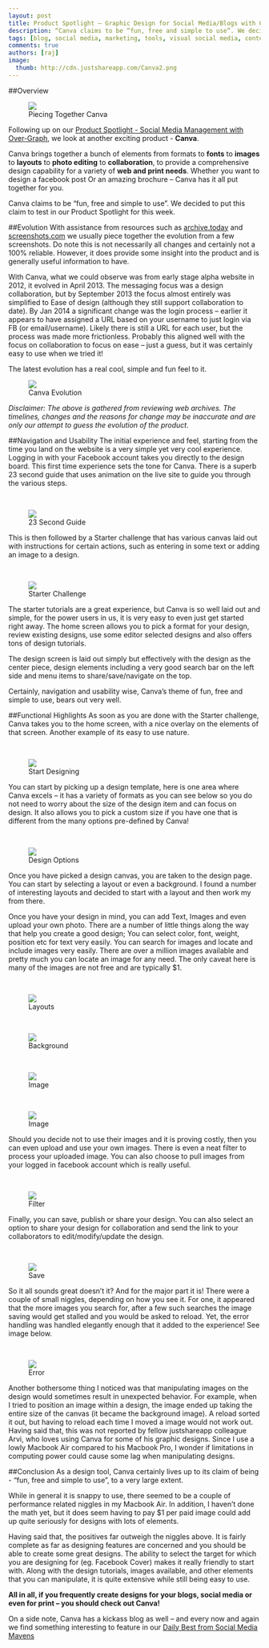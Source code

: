 ```yaml
---
layout: post
title: Product Spotlight – Graphic Design for Social Media/Blogs with Canva
description: “Canva claims to be “fun, free and simple to use”. We decided to put this claim to test in our Product Spotlight for this week. ”
tags: [blog, social media, marketing, tools, visual social media, content marketing, social media management, SEO, Canva] 
comments: true
authors: [raj]
image:
  thumb: http://cdn.justshareapp.com/Canva2.png
---
```


##Overview
<br/>
<figure>
<img src="http://cdn.justshareapp.com/Canva2.png"/>
<figcaption>Piecing Together Canva</figcaption>
</figure>

Following up on our [Product Spotlight - Social Media Management with Over-Graph]( http://blog.justshareapp.com/Over-Graph/), we look at another exciting product  - **Canva**.

Canva brings together a bunch of elements from formats to **fonts** to **images** to **layouts** to **photo editing** to **collaboration**, to provide a comprehensive design capability for a variety of **web and print needs**. Whether you want to design a facebook post Or an amazing brochure – Canva has it all put together for you.

Canva claims to be “fun, free and simple to use”. We decided to put this claim to test in our Product Spotlight for this week.

##Evolution
With assistance from resources such as [archive.today](http://archive.today) and [screenshots.com](http://www.screenshots.com) we usually piece together the evolution from a few screenshots. Do note this is not necessarily all changes and certainly not a 100% reliable. However, it does provide some insight into the product and is generally useful information to have.

With Canva, what we could observe was from early stage alpha website in 2012, it evolved in April 2013. The messaging focus was a design collaboration, but by September 2013 the focus almost entirely was simplified to Ease of design (although they still support collaboration to date). By Jan 2014 a significant change was the login process – earlier it appears to have assigned a URL based on your username to just login via FB (or email/username). Likely there is still a URL for each user, but the process was made more frictionless.  Probably this aligned well with the focus on collaboration to focus on ease – just a guess, but it was certainly easy to use when we tried it!
 
The latest evolution has a real cool, simple and fun feel to it. 
<br/>
<figure>
<img src="http://cdn.justshareapp.com/CanvaEvolution1.jpg"/>
<figcaption>Canva Evolution</figcaption>
</figure>

*Disclaimer: The above is gathered from reviewing web archives. The timelines, changes and the reasons for change may be inaccurate and are only our attempt to guess the evolution of the product*.

##Navigation and Usability
The initial experience and feel, starting from the time you land on the website is a very simple yet very cool experience.  Logging in with your Facebook account takes you directly to the design board. This first time experience sets the tone for Canva. There is a superb 23 second guide that uses animation on the live site to guide you through the various steps. 

<br/>
<figure>
<img src="http://cdn.justshareapp.com/CanvaStart1.jpg"/>
<figcaption>23 Second Guide</figcaption>
</figure>

This is then followed by a Starter challenge that has various canvas laid out with instructions for certain actions, such as entering in some text or adding an image to a design. 

<br/>
<figure>
<img src="http://cdn.justshareapp.com/CanvaStart3.jpg"/>
<figcaption>Starter Challenge</figcaption>
</figure>

The starter tutorials are a great experience, but Canva is so well laid out and simple, for the power users in us, it is very easy to even just get started right away. The home screen allows you to pick a format for your design, review existing designs, use some editor selected designs and also offers tons of design tutorials.

The design screen is laid out simply but effectively with the design as the center piece, design elements including a very good search bar on the left side and menu items to share/save/navigate on the top.

Certainly, navigation and usability wise, Canva’s theme of fun, free and simple to use, bears out very well.

##Functional Highlights
As soon as you are done with the Starter challenge, Canva takes you to the home screen, with a nice overlay on the elements of that screen. Another example of its easy to use nature. 

<br/>
<figure>
<img src="http://cdn.justshareapp.com/CanvaYourD.jpg"/>
<figcaption>Start Designing</figcaption>
</figure>

You can start by picking up a design template, here is one area where Canva excels – it has a variety of formats as you can see below so you do not need to worry about the size of the design item and can focus on design. It also allows you to pick a custom size if you have one that is different from the many options pre-defined by Canva!

<br/>
<figure>
<img src="http://cdn.justshareapp.com/CanvaDesignOptions.jpg"/>
<figcaption>Design Options </figcaption>
</figure>

Once you have picked a design canvas, you are taken to the design page.  You can start by selecting a layout or even a background. I found a number of interesting layouts and decided to start with a layout and then work my from there. 

Once you have your design in mind, you can add Text, Images and even upload your own photo. There are a number of little things along the way that help you create a good design; You can select color, font, weight, position etc for text very easily. You can search for images and locate and include images very easily. There are over a million images available and pretty much you can locate an image for any need. The only caveat here is many of the images are not free and are typically $1.  

<br/>
<figure>
<img src="http://cdn.justshareapp.com/CanvaCreateLayout.jpg"/>
<figcaption>Layouts </figcaption>
</figure>

<br/>
<figure>
<img src="http://cdn.justshareapp.com/CanvaCreateBG.png"/>
<figcaption>Background </figcaption>
</figure>

<br/>
<figure>
<img src="http://cdn.justshareapp.com/CanvaCreateImg.png"/>
<figcaption>Image </figcaption>
</figure>

<br/>
<figure>
<img src="http://cdn.justshareapp.com/CanvaCreateTxt.jpg"/>
<figcaption>Image </figcaption>
</figure>

Should you decide not to use their images and it is proving costly, then you can even upload and use your own images. There is even a neat filter to process your uploaded image. You can also choose to pull images from your logged in facebook account which is really useful.

<br/>
<figure>
<img src="http://cdn.justshareapp.com/CanvaPicFilter.png"/>
<figcaption>Filter </figcaption>
</figure>

Finally, you can save, publish or share your design. You can also select an option to share your design for collaboration and send the link to your collaborators to edit/modify/update the design. 

<br/>
<figure>
<img src="http://cdn.justshareapp.com/CanvaSave.png"/>
<figcaption>Save </figcaption>
</figure>

So it all sounds great doesn’t it? And for the major part it is! There were a couple of small niggles, depending on how you see it.  For one, it appeared that the more images you search for, after a few such searches the image saving would get stalled and you would be asked to reload. Yet, the error handling was handled elegantly enough that it added to the experience! See image below. 

<br/>
<figure>
<img src="http://cdn.justshareapp.com/CanvaErrorHandling.png"/>
<figcaption>Error </figcaption>
</figure>

Another bothersome thing I noticed was that manipulating images on the design would sometimes result in unexpected behavior. For example, when I tried to position an image within a design, the image ended up taking the entire size of the canvas (it became the background image). A reload sorted it out, but having to reload each time I moved a image would not work out.  Having said that, this was not reported by fellow justshareapp colleague Arvi, who loves using Canva for some of his graphic designs. Since I use a lowly Macbook Air compared to his Macbook Pro, I wonder if limitations in computing power could cause some lag when manipulating designs.

##Conclusion
As a design tool, Canva certainly lives up to its claim of being - “fun, free and simple to use”, to a very large extent.

While in general it is snappy to use, there seemed to be a couple of performance related niggles in my Macbook Air. In addition, I haven’t done the math yet, but it does seem having to pay $1 per paid image could add up quite seriously for designs with lots of elements. 

Having said that, the positives far outweigh the niggles above. It is fairly complete as far as designing features are concerned and you should be able to create some great designs. The ability to select the target for which you are designing for (eg. Facebook Cover) makes it really friendly to start with. Along with the design tutorials, images available, and other elements that you can manipulate, it is quite extensive while still being easy to use.

**All in all, if you frequently create designs for your blogs, social media or even for print – you should check out Canva!**

On a side note, Canva has a kickass blog as well – and every now and again we find something interesting to feature in our [Daily Best from Social Media Mavens]( http://blog.justshareapp.com/daily-best-social-media-maven-posts/)
